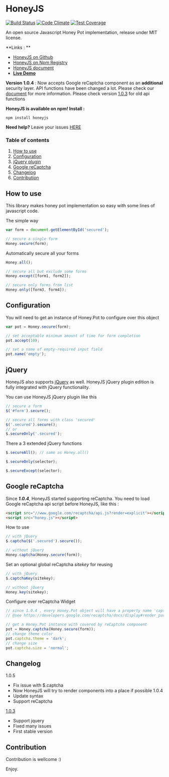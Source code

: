 # HoneyJS
[![Build Status](https://travis-ci.org/zudd/HoneyJS.svg?branch=master)](https://travis-ci.org/zudd/HoneyJS) [![Code Climate](https://codeclimate.com/github/zudd/HoneyJS/badges/gpa.svg)](https://codeclimate.com/github/zudd/HoneyJS) [![Test Coverage](https://codeclimate.com/github/zudd/HoneyJS/badges/coverage.svg)](https://codeclimate.com/github/zudd/HoneyJS/coverage)

An open source Javascript Honey Pot implementation, release under MIT license.

**Links : **
 - [HoneyJS on Github](//github.com/zudd/HoneyJS/)
 - [HoneyJS on Npm Registry](//npmjs.com/package/honeyjs)
 - [HoneyJS document](//zudd.github.com/HoneyJS/)
 - **[Live Demo](//zudd.github.com/HoneyJS/examples/live.html)**

**Version 1.0.4** : Now accepts Google reCaptcha component as an **additional** security layer. API functions have been changed a lot. Please check our [document](//zudd.github.io/HoneyJS/) for more information. Please check version [1.0.3](//github.com/zudd/HoneyJS/releases/tag/1.0.3) for old api functions

**HoneyJS is available on npm! Install :**

```
npm install honeyjs
```

**Need help?** Leave your issues  [HERE](https://github.com/zudd/HoneyJS/issues)

### Table of contents

 1. [How to use](#how-to-use)
 2. [Configuration](#configuration)
 3. [jQuery plugin](#jquery)
 4. [Google reCaptcha](#google-recaptcha)
 5. [Changelog](#changelog)
 6. [Contribution](#contribution)

## **How to use**

This library makes honey pot implementation so easy with some lines of javascript code.

The simple way

```javascript
var form = document.getElementById('secured');

// secure a single form
Honey.secure(form);
```

Automatically secure all your forms

```javascript
Honey.all();

// secure all but exclude some forms
Honey.except([form1, form2]);

// secure only forms from list
Honey.only([form3, form4]);
```

## **Configuration**

You will need to get an instance of Honey.Pot to configure over this object

```javascript
var pot = Honey.secure(form);

// set acceptable minimum amount of time for form completion
pot.accept(10);

// set a name of empty-required input field
pot.name('empty');
```

## **jQuery**

HoneyJS also supports [jQuery](//jquery.com/) as well. HoneyJS jQuery plugin edition is fully integrated with jQuery functionality.

You can use HoneyJS jQuery plugin like this

```javascript
// secure a form
$('#form').secure();

// secure all forms with class 'secured'
$('.secured').secure();
// or
$.secureOnly('.secured');
```
There a 3 extended jQuery functions

```javascript
$.secureAll(); // same as Honey.all()

$.secureOnly(selector);

$.secureExcept(selector);
```

## **Google reCaptcha**

Since ***1.0.4***, HoneyJS started supporting reCaptcha. You need to load Google reCaptcha api script before HoneyJS, like this :

```html
<script src="//www.google.com/recaptcha/api.js?render=explicit"></script>
<script src="honey.js"></script>
```

How to use

```javascript
// with jQuery
$.captcha($('.secured').secure());

// without jQuery
Honey.captcha(Honey.secure(form));
```
Set an optional global reCaptcha _sitekey_ for reusing

```javascript
// with jQuery
$.captchaKey(sitekey);

// without jQuery
Honey.key(sitekey);
```

Configure over reCaptcha Widget

```javascript
// since 1.0.4 , every Honey.Pot object will have a property name 'captcha' to hold reCaptcha component
// @see https://developers.google.com/recaptcha/docs/display#render_param

// get a Honey.Pot instance with covered by reCaptcha component
pot = Honey.captcha(Honey.secure(form));
// change theme color
pot.captcha.theme = 'dark';
// change size
pot.captcha.size = 'normal';
```
## **Changelog**
1.0.5
 - Fix issue with $.captcha
 - Now HoneyJS will try to render components into a place if possible
1.0.4
 - Update syntax
 - Support reCaptcha
 
[1.0.3](//github.com/zudd/HoneyJS/releases/tag/1.0.3)
 - Support jquery
 - Fixed many issues
 - First stable version

## **Contribution**
Contribution is wellcome :)


Enjoy.
